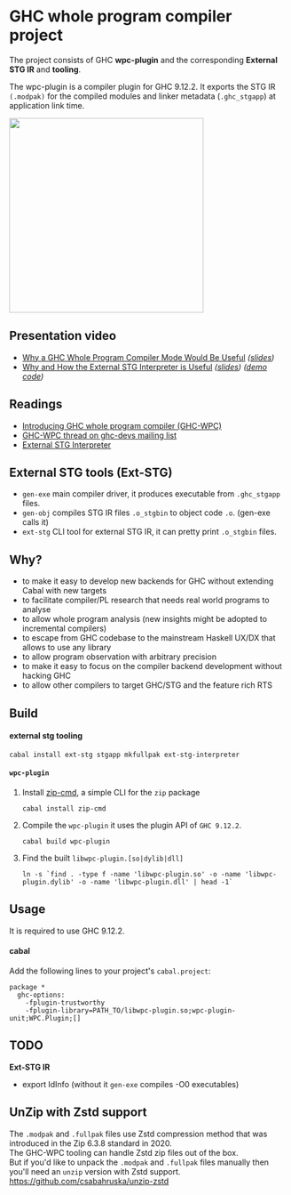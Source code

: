 # GHC whole program compiler project

The project consists of GHC **wpc-plugin** and the corresponding **External STG IR** and **tooling**.


The wpc-plugin is a compiler plugin for GHC 9.12.2. It exports the STG IR `(.modpak)` for the compiled modules and linker metadata (`.ghc_stgapp`) at application link time.  

<img height="350" src="https://user-images.githubusercontent.com/877489/114280753-0d311300-9a3b-11eb-8d50-facad35f0e9a.png"/>

## Presentation video
- [Why a GHC Whole Program Compiler Mode Would Be Useful](https://www.youtube.com/watch?v=lAoGF0jlxKI) *([slides](https://docs.google.com/presentation/d/18N8UOw-bexpoKlLLRHzSX-tY-yrbTnA6PQ9WtAVgUV4/edit?usp=sharing))*
- [Why and How the External STG Interpreter is Useful](https://www.youtube.com/watch?v=wt6iCgYmVGA) *([slides](https://docs.google.com/presentation/d/1Lmfpwtx_7TbIAGYnSE0HqkawRu75y2GGwbObuu0xYPY/edit#slide=id.p))* *([demo code](https://github.com/grin-compiler/ext-stg-interpreter-presentation-demos))*

## Readings
- [Introducing GHC whole program compiler (GHC-WPC)](https://www.patreon.com/posts/introducing-ghc-38173710)
- [GHC-WPC thread on ghc-devs mailing list](https://mail.haskell.org/pipermail/ghc-devs/2020-June/018994.html)
- [External STG Interpreter](https://www.patreon.com/posts/external-stg-49857800)

## External STG tools (Ext-STG)
- `gen-exe` main compiler driver, it produces executable from `.ghc_stgapp` files.
- `gen-obj` compiles STG IR files `.o_stgbin` to object code `.o`. (gen-exe calls it)
- `ext-stg` CLI tool for external STG IR, it can pretty print `.o_stgbin` files.

## Why?
- to make it easy to develop new backends for GHC without extending Cabal with new targets
- to facilitate compiler/PL research that needs real world programs to analyse
- to allow whole program analysis (new insights might be adopted to incremental compilers)  
- to escape from GHC codebase to the mainstream Haskell UX/DX that allows to use any library
- to allow program observation with arbitrary precision
- to make it easy to focus on the compiler backend development without hacking GHC
- to allow other compilers to target GHC/STG and the feature rich RTS 

## Build
#### external stg tooling
   ```
   cabal install ext-stg stgapp mkfullpak ext-stg-interpreter
   ```
#### `wpc-plugin`

1. Install [zip-cmd](https://hackage.haskell.org/package/zip-cmd), a simple CLI for the `zip` package
   ```
   cabal install zip-cmd
   ```
2. Compile the `wpc-plugin` it uses the plugin API of `GHC 9.12.2`.
   ```
   cabal build wpc-plugin
   ```
3. Find the built `libwpc-plugin.[so|dylib|dll]`
   ```
   ln -s `find . -type f -name 'libwpc-plugin.so' -o -name 'libwpc-plugin.dylib' -o -name 'libwpc-plugin.dll' | head -1`
   ```

## Usage
It is required to use GHC 9.12.2.

#### cabal
Add the following lines to your project's `cabal.project`:
```
package *
  ghc-options:
    -fplugin-trustworthy
    -fplugin-library=PATH_TO/libwpc-plugin.so;wpc-plugin-unit;WPC.Plugin;[]
```

## TODO
**Ext-STG IR**
- export IdInfo (without it `gen-exe` compiles -O0 executables)

## UnZip with Zstd support
The `.modpak` and `.fullpak` files use Zstd compression method that was introduced in the Zip 6.3.8 standard in 2020.  
The GHC-WPC tooling can handle Zstd zip files out of the box.  
But if you'd like to unpack the `.modpak` and `.fullpak` files manually then you'll need an `unzip` version with Zstd support.  
https://github.com/csabahruska/unzip-zstd
